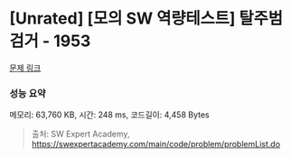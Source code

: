 # [Unrated] [모의 SW 역량테스트] 탈주범 검거 - 1953 

[문제 링크](https://swexpertacademy.com/main/code/problem/problemDetail.do?contestProbId=AV5PpLlKAQ4DFAUq) 

### 성능 요약

메모리: 63,760 KB, 시간: 248 ms, 코드길이: 4,458 Bytes



> 출처: SW Expert Academy, https://swexpertacademy.com/main/code/problem/problemList.do